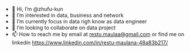 - 👋 Hi, I’m @zhufu-kun
- 👀 I’m interested in data, business and network
- 🌱 I’m currently focus in data righ know as data engineer
- 💞️ I’m looking to collaborate on data project 
- 📫 How to reach me by email at restu.maulaa@gmail.com or find me on linkedin https://www.linkedin.com/in/restu-maulana-48a83b217/

<!---
zhufu-kun/zhufu-kun is a ✨ special ✨ repository because its `README.md` (this file) appears on your GitHub profile.
You can click the Preview link to take a look at your changes.
--->
